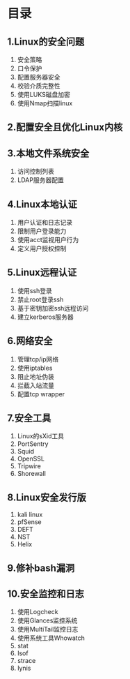 # 目录

## 1.Linux的安全问题

1. 安全策略
2. 口令保护
3. 配置服务器安全
4. 校验介质完整性
5. 使用LUKS磁盘加密
6. 使用Nmap扫描linux
   
## 2.配置安全且优化Linux内核

## 3.本地文件系统安全

1. 访问控制列表
2. LDAP服务器配置

## 4.Linux本地认证

1. 用户认证和日志记录
2. 限制用户登录能力
3. 使用acct监视用户行为
4. 定义用户授权控制

## 5.Linux远程认证

1. 使用ssh登录
2. 禁止root登录ssh
3. 基于密钥加密ssh远程访问
4. 建立kerberos服务器

## 6.网络安全

1. 管理tcp/ip网络
2. 使用iptables
3. 阻止地址伪装
4. 拦截入站流量
5. 配置tcp wrapper

## 7.安全工具

1. Linux的sXid工具
2. PortSentry
3. Squid
4. OpenSSL
5. Tripwire
6. Shorewall

## 8.Linux安全发行版

1. kali linux
2. pfSense
3. DEFT
4. NST
5. Helix

## 9.修补bash漏洞

## 10.安全监控和日志

1. 使用Logcheck
2. 使用Glances监控系统
3. 使用MultiTail监控日志
4. 使用系统工具Whowatch
5. stat
6. lsof
7. strace
8. lynis

